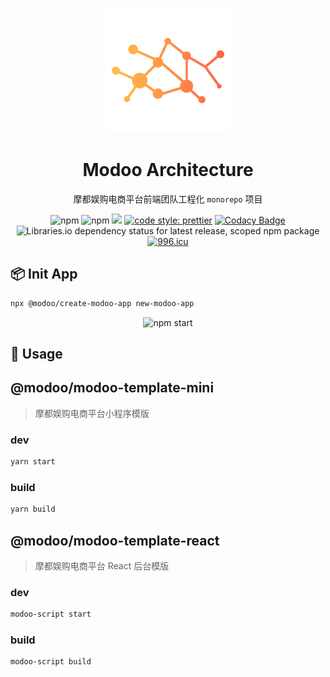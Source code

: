 <p align='center'>
<img src='./public/logo.png' height="200" width="200" alt="modoo logo">
</p>

<h1 align="center">Modoo Architecture</h1>
<div align="center">

摩都娱购电商平台前端团队工程化 `monorepo` 项目

![npm](https://img.shields.io/npm/v/@modoo/modoo-script)
![npm](https://img.shields.io/npm/dt/@modoo/modoo-script)
![](https://img.shields.io/bundlephobia/minzip/@mogul/components.svg)
[![code style: prettier](https://img.shields.io/badge/code_style-prettier-ff69b4.svg)](https://github.com/prettier/prettier)
[![Codacy Badge](https://api.codacy.com/project/badge/Grade/1f498cc05ed34dfeb5553c5caef5becf)](https://www.codacy.com/app/JennerChen/mogul?utm_source=github.com&utm_medium=referral&utm_content=Hyattria/modoo&utm_campaign=Badge_Grade)
![Libraries.io dependency status for latest release, scoped npm package](https://img.shields.io/librariesio/release/npm/@modoo/modoo-script)
[![996.icu](https://img.shields.io/badge/link-996.icu-red.svg)](https://996.icu)

</div>

## 📦 Init App

```bash
npx @modoo/create-modoo-app new-modoo-app
```

<p align='center'>
<img src='https://user-gold-cdn.xitu.io/2020/4/8/1715a08df132ae5d?w=600&h=453&f=gif&s=2968141' width='600' alt='npm start'>
</p>

## 🔨 Usage

## @modoo/modoo-template-mini

> 摩都娱购电商平台小程序模版

### dev

```bash
yarn start
```

### build

```bash
yarn build
```

## @modoo/modoo-template-react

> 摩都娱购电商平台 React 后台模版

### dev

```bash
modoo-script start
```

### build

```bash
modoo-script build
```
